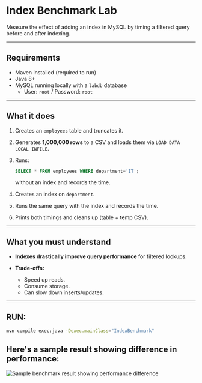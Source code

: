 

# Index Benchmark Lab

Measure the effect of adding an index in MySQL by timing a filtered query before and after indexing.

---

## Requirements
- Maven installed (required to run)
- Java 8+
- MySQL running locally with a `labdb` database  
  - User: `root` / Password: `root`

---

## What it does

1. Creates an `employees` table and truncates it.
2. Generates **1,000,000 rows** to a CSV and loads them via `LOAD DATA LOCAL INFILE`.
3. Runs:

   ```sql
   SELECT * FROM employees WHERE department='IT';
   ```

   without an index and records the time.
4. Creates an index on `department`.
5. Runs the same query with the index and records the time.
6. Prints both timings and cleans up (table + temp CSV).

---

## What you must understand

* **Indexes drastically improve query performance** for filtered lookups.
* **Trade-offs:**

  * Speed up reads.
  * Consume storage.
  * Can slow down inserts/updates.

---

## RUN:

```bash
mvn compile exec:java -Dexec.mainClass="IndexBenchmark"
```

## Here's a sample result showing difference in performance:

![Sample benchmark result showing performance difference](TODO)

